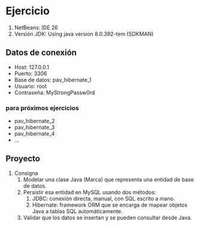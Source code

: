 # Ejercicio

1. NetBeans:       IDE 26
2. Versión JDK:    Using java version 8.0.392-tem (SDKMAN)

## Datos de conexión

- Host: 127.0.0.1
- Puerto: 3306
- Base de datos: pav_hibernate_1
- Usuario: root
- Contraseña: MyStrongPassw0rd

### para próximos ejercicios

- pav_hibernate_2
- pav_hibernate_3
- pav_hibernate_4
- ...

## Proyecto

1. Consigna
    1. Modelar una clase Java (Marca) que representa una entidad de base de datos.
    2. Persistir esa entidad en MySQL usando dos métodos:
        1. JDBC: conexión directa, manual, con SQL escrito a mano.
        2. Hibernate: framework ORM que se encarga de mapear objetos Java a tablas SQL automáticamente.
    3. Validar que los datos se insertan y se pueden consultar desde Java.
